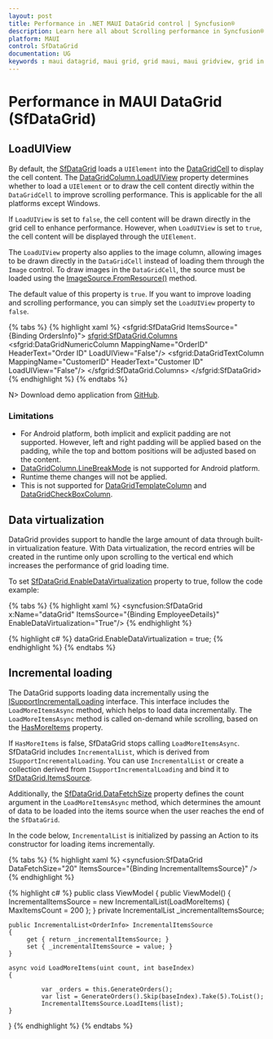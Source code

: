```yaml
---
layout: post
title: Performance in .NET MAUI DataGrid control | Syncfusion®
description: Learn here all about Scrolling performance in Syncfusion® .NET MAUI DataGrid (SfDataGrid) control and more.
platform: MAUI
control: SfDataGrid
documentation: UG
keywords : maui datagrid, maui grid, grid maui, maui gridview, grid in maui, .net maui datagrid, .net maui grid, .net grid maui, .net maui performance, maui performance
---
```


# Performance in MAUI DataGrid (SfDataGrid)

## LoadUIView

By default, the [SfDataGrid](https://help.syncfusion.com/cr/maui/Syncfusion.Maui.DataGrid.SfDataGrid.html) loads a `UIElement` into the [DataGridCell](https://help.syncfusion.com/cr/maui/Syncfusion.Maui.DataGrid.DataGridCell.html) to display the cell content. The [DataGridColumn.LoadUIView](https://help.syncfusion.com/cr/maui/Syncfusion.Maui.DataGrid.DataGridColumn.html#Syncfusion_Maui_DataGrid_DataGridColumn_LoadUIView) property determines whether to load a `UIElement` or to draw the cell content directly within the `DataGridCell` to improve scrolling performance. This is applicable for the all platforms except Windows.

If `LoadUIView` is set to `false`, the cell content will be drawn directly in the grid cell to enhance performance. However, when `LoadUIView` is set to `true`, the cell content will be displayed through the `UIElement`.

The `LoadUIView` property also applies to the image column, allowing images to be drawn directly in the `DataGridCell` instead of loading them through the `Image` control. To draw images in the `DataGridCell`, the source must be loaded using the [ImageSource.FromResource()](https://learn.microsoft.com/en-us/dotnet/api/microsoft.maui.controls.imagesource.fromresource?view=net-maui-9.0) method.

The default value of this property is `true`. If you want to improve loading and scrolling performance, you can simply set the `LoadUIView` property to `false`.

{% tabs %}
{% highlight xaml %}
<sfgrid:SfDataGrid ItemsSource="{Binding OrdersInfo}">
    <sfgrid:SfDataGrid.Columns>
        <sfgrid:DataGridNumericColumn MappingName="OrderID" HeaderText="Order ID" LoadUIView="False"/>
        <sfgrid:DataGridTextColumn MappingName="CustomerID" HeaderText="Customer ID" LoadUIView="False"/>
    </sfgrid:SfDataGrid.Columns>
</sfgrid:SfDataGrid>
{% endhighlight %}
{% endtabs %}

N> Download demo application from [GitHub](https://github.com/SyncfusionExamples/How-to-improve-scrolling-performance-in-.NET-MAUI-DataGrid).

### Limitations

* For Android platform, both implicit and explicit padding are not supported. However, left and right padding will be applied based on the padding, while the top and bottom positions will be adjusted based on the content.
* [DataGridColumn.LineBreakMode](https://help.syncfusion.com/cr/maui/Syncfusion.Maui.DataGrid.DataGridColumn.html#Syncfusion_Maui_DataGrid_DataGridColumn_LineBreakMode) is not supported for Android platform.
* Runtime theme changes will not be applied.
* This is not supported for [DataGridTemplateColumn](https://help.syncfusion.com/cr/maui/Syncfusion.Maui.DataGrid.DataGridTemplateColumn.html) and [DataGridCheckBoxColumn](https://help.syncfusion.com/cr/maui/Syncfusion.Maui.DataGrid.DataGridCheckBoxColumn.html).

## Data virtualization

DataGrid provides support to handle the large amount of data through built-in virtualization feature. With Data virtualization, the record entries will be created in the runtime only upon scrolling to the vertical end which increases the performance of grid loading time.

To set [SfDataGrid.EnableDataVirtualization](https://help.syncfusion.com/cr/maui/Syncfusion.Maui.DataGrid.SfDataGrid.html#Syncfusion_Maui_DataGrid_SfDataGrid_EnableDataVirtualization) property to true, follow the code example:

{% tabs %}
{% highlight xaml %}
<syncfusion:SfDataGrid x:Name="dataGrid"
                       ItemsSource="{Binding EmployeeDetails}"
                       EnableDataVirtualization="True"/>
{% endhighlight %}

{% highlight c# %}
dataGrid.EnableDataVirtualization = true;
{% endhighlight %}
{% endtabs %}

## Incremental loading

The DataGrid supports loading data incrementally using the [ISupportIncrementalLoading](https://help.syncfusion.com/cr/maui/Syncfusion.Maui.Data.ISupportIncrementalLoading.html) interface. This interface includes the `LoadMoreItemsAsync` method, which helps to load data incrementally. The `LoadMoreItemsAsync` method is called on-demand while scrolling, based on the [HasMoreItems](https://help.syncfusion.com/cr/maui/Syncfusion.Maui.Data.ISupportIncrementalLoading.html#Syncfusion_Maui_Data_ISupportIncrementalLoading_HasMoreItems) property.

If `HasMoreItems` is false, SfDataGrid stops calling `LoadMoreItemsAsync`. SfDataGrid includes `IncrementalList`, which is derived from `ISupportIncrementalLoading`. You can use `IncrementalList` or create a collection derived from `ISupportIncrementalLoading` and bind it to [SfDataGrid.ItemsSource](https://help.syncfusion.com/cr/maui/Syncfusion.Maui.DataGrid.SfDataGrid.html#Syncfusion_Maui_DataGrid_SfDataGrid_ItemsSource).

Additionally, the [SfDataGrid.DataFetchSize](https://help.syncfusion.com/cr/maui/Syncfusion.Maui.DataGrid.SfDataGrid.html#Syncfusion_Maui_DataGrid_SfDataGrid_DataFetchSize) property defines the count argument in the `LoadMoreItemsAsync` method, which determines the amount of data to be loaded into the items source when the user reaches the end of the `SfDataGrid`.

In the code below, `IncrementalList` is initialized by passing an Action to its constructor for loading items incrementally.

{% tabs %}
{% highlight xaml %}
<syncfusion:SfDataGrid DataFetchSize="20"
                       ItemsSource="{Binding IncrementalItemsSource}" />
{% endhighlight %}

{% highlight c# %}
public class ViewModel
{
    public ViewModel()
    {
        IncrementalItemsSource = new IncrementalList<OrderInfo>(LoadMoreItems) { MaxItemsCount = 200 };
    }
    private IncrementalList<OrderInfo> _incrementalItemsSource;

    public IncrementalList<OrderInfo> IncrementalItemsSource
    {
         get { return _incrementalItemsSource; }
         set { _incrementalItemsSource = value; }
    }

    async void LoadMoreItems(uint count, int baseIndex)
    {
   
             var _orders = this.GenerateOrders();
             var list = GenerateOrders().Skip(baseIndex).Take(5).ToList();
             IncrementalItemsSource.LoadItems(list);
    }
}
{% endhighlight %}
{% endtabs %}

